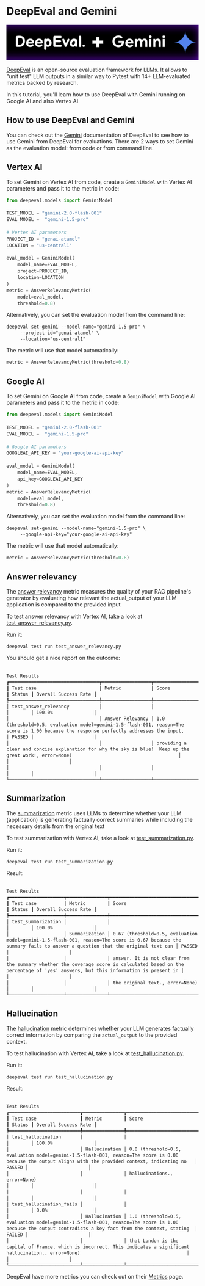 # DeepEval and Gemini

![DeepEval and Gemini](images/deepeval_gemini.png)

[DeepEval](https://docs.confident-ai.com/) is an open-source evaluation framework for LLMs. It allows to "unit test"
LLM outputs in a similar way to Pytest with 14+ LLM-evaluated metrics backed by research.

In this tutorial, you'll learn how to use DeepEval with Gemini running on Google AI and also Vertex AI.

## How to use DeepEval and Gemini

You can check out the [Gemini](https://www.deepeval.com/docs/metrics-introduction#gemini) documentation
of DeepEval to see how to use Gemini from DeepEval for evaluations. There are 2 ways to set Gemini 
as the evaluation model: from code or from command line.

## Vertex AI

To set Gemini on Vertex AI from code, create a `GeminiModel` with Vertex AI parameters and pass it to the metric in code: 

```python
from deepeval.models import GeminiModel

TEST_MODEL = "gemini-2.0-flash-001"
EVAL_MODEL =  "gemini-1.5-pro"

# Vertex AI parameters
PROJECT_ID = "genai-atamel"
LOCATION = "us-central1"

eval_model = GeminiModel(
    model_name=EVAL_MODEL,
    project=PROJECT_ID,
    location=LOCATION
)
metric = AnswerRelevancyMetric(
    model=eval_model,
    threshold=0.8)
```

Alternatively, you can set the evaluation model from the command line:

```console
deepeval set-gemini --model-name="gemini-1.5-pro" \
     --project-id="genai-atamel" \
     --location="us-central1"
```

The metric will use that model automatically:
```python
metric = AnswerRelevancyMetric(threshold=0.8)
```

## Google AI

To set Gemini on Google AI from code, create a `GeminiModel` with Google AI parameters and pass it to the metric in code: 

```python
from deepeval.models import GeminiModel

TEST_MODEL = "gemini-2.0-flash-001"
EVAL_MODEL =  "gemini-1.5-pro"

# Google AI parameters
GOOGLEAI_API_KEY = "your-google-ai-api-key"

eval_model = GeminiModel(
    model_name=EVAL_MODEL,
    api_key=GOOGLEAI_API_KEY
)
metric = AnswerRelevancyMetric(
    model=eval_model,
    threshold=0.8)
```

Alternatively, you can set the evaluation model from the command line:

```console
deepeval set-gemini --model-name="gemini-1.5-pro" \
     --google-api-key="your-google-ai-api-key"
```

The metric will use that model automatically:
```python
metric = AnswerRelevancyMetric(threshold=0.8)
```

## Answer relevancy

The [answer relevancy](https://docs.confident-ai.com/docs/metrics-answer-relevancy) metric measures the quality of your
RAG pipeline's generator by evaluating how relevant the actual_output of your LLM application is compared to the provided
input

To test answer relevancy with Vertex AI, take a look at [test_answer_relevancy.py](./test_answer_relevancy.py).

Run it:

```shell
deepeval test run test_answer_relevancy.py
```

You should get a nice report on the outcome:

```shell
                                                                                                             Test Results
┏━━━━━━━━━━━━━━━━━━━━━━━━━━━━━━━━━┳━━━━━━━━━━━━━━━━━━┳━━━━━━━━━━━━━━━━━━━━━━━━━━━━━━━━━━━━━━━━━━━━━━━━━━━━━━━━━━━━━━━━━━━━━━━━━━━━━━━━━━━━━━━━━━━━━━━━━━━━━━━━━━━━━━━━━━━━━━━━━━━━━━━━━━━━━━━━━━━━━━━━┳━━━━━━━━┳━━━━━━━━━━━━━━━━━━━━━━┓
┃ Test case                       ┃ Metric           ┃ Score                                                                                                                                          ┃ Status ┃ Overall Success Rate ┃
┡━━━━━━━━━━━━━━━━━━━━━━━━━━━━━━━━━╇━━━━━━━━━━━━━━━━━━╇━━━━━━━━━━━━━━━━━━━━━━━━━━━━━━━━━━━━━━━━━━━━━━━━━━━━━━━━━━━━━━━━━━━━━━━━━━━━━━━━━━━━━━━━━━━━━━━━━━━━━━━━━━━━━━━━━━━━━━━━━━━━━━━━━━━━━━━━━━━━━━━━╇━━━━━━━━╇━━━━━━━━━━━━━━━━━━━━━━┩
│ test_answer_relevancy           │                  │                                                                                                                                                │        │ 100.0%               │
│                                 │ Answer Relevancy │ 1.0 (threshold=0.5, evaluation model=gemini-1.5-flash-001, reason=The score is 1.00 because the response perfectly addresses the input,        │ PASSED │                      │
│                                 │                  │ providing a clear and concise explanation for why the sky is blue!  Keep up the great work!, error=None)                                       │        │                      │
│                                 │                  │                                                                                                                                                │        │                      │
└─────────────────────────────────┴──────────────────┴────────────────────────────────────────────────────────────────────────────────────────────────────────────────────────────────────────────────┴────────┴──────────────────────┘
```

## Summarization

The [summarization](https://docs.confident-ai.com/docs/metrics-summarization) metric uses LLMs to determine whether your
LLM (application) is generating factually correct summaries while including the necessary details from the original text

To test summarization with Vertex AI, take a look at [test_summarization.py](./test_summarization.py).

Run it:

```shell
deepeval test run test_summarization.py
```

Result:

```shell
                                                                                                             Test Results
┏━━━━━━━━━━━━━━━━━━━━┳━━━━━━━━━━━━━━━┳━━━━━━━━━━━━━━━━━━━━━━━━━━━━━━━━━━━━━━━━━━━━━━━━━━━━━━━━━━━━━━━━━━━━━━━━━━━━━━━━━━━━━━━━━━━━━━━━━━━━━━━━━━━━━━━━━━━━━━━━━━━━━━━━━━━━━━━━━━━━━━━━━━━━━━━━━━━━━━━━┳━━━━━━━━┳━━━━━━━━━━━━━━━━━━━━━━┓
┃ Test case          ┃ Metric        ┃ Score                                                                                                                                                          ┃ Status ┃ Overall Success Rate ┃
┡━━━━━━━━━━━━━━━━━━━━╇━━━━━━━━━━━━━━━╇━━━━━━━━━━━━━━━━━━━━━━━━━━━━━━━━━━━━━━━━━━━━━━━━━━━━━━━━━━━━━━━━━━━━━━━━━━━━━━━━━━━━━━━━━━━━━━━━━━━━━━━━━━━━━━━━━━━━━━━━━━━━━━━━━━━━━━━━━━━━━━━━━━━━━━━━━━━━━━━━╇━━━━━━━━╇━━━━━━━━━━━━━━━━━━━━━━┩
│ test_summarization │               │                                                                                                                                                                │        │ 100.0%               │
│                    │ Summarization │ 0.67 (threshold=0.5, evaluation model=gemini-1.5-flash-001, reason=The score is 0.67 because the summary fails to answer a question that the original text can │ PASSED │                      │
│                    │               │ answer. It is not clear from the summary whether the coverage score is calculated based on the percentage of 'yes' answers, but this information is present in │        │                      │
│                    │               │ the original text., error=None)                                                                                                                                │        │                      │
└────────────────────┴───────────────┴────────────────────────────────────────────────────────────────────────────────────────────────────────────────────────────────────────────────────────────────┴────────┴──────────────────────┘
```

## Hallucination

The [hallucination](https://docs.confident-ai.com/docs/metrics-hallucination) metric determines whether your LLM generates
factually correct information by comparing the `actual_output` to the provided context.

To test hallucination with Vertex AI, take a look at [test_hallucination.py](./test_hallucination.py).

Run it:

```shell
deepeval test run test_hallucination.py
```

Result:

```shell
                                                                                                             Test Results
┏━━━━━━━━━━━━━━━━━━━━━━━━━━┳━━━━━━━━━━━━━━━┳━━━━━━━━━━━━━━━━━━━━━━━━━━━━━━━━━━━━━━━━━━━━━━━━━━━━━━━━━━━━━━━━━━━━━━━━━━━━━━━━━━━━━━━━━━━━━━━━━━━━━━━━━━━━━━━━━━━━━━━━━━━━━━━━━━━━━━━━━━━━━━━━━━━━━━━━━━┳━━━━━━━━┳━━━━━━━━━━━━━━━━━━━━━━┓
┃ Test case                ┃ Metric        ┃ Score                                                                                                                                                    ┃ Status ┃ Overall Success Rate ┃
┡━━━━━━━━━━━━━━━━━━━━━━━━━━╇━━━━━━━━━━━━━━━╇━━━━━━━━━━━━━━━━━━━━━━━━━━━━━━━━━━━━━━━━━━━━━━━━━━━━━━━━━━━━━━━━━━━━━━━━━━━━━━━━━━━━━━━━━━━━━━━━━━━━━━━━━━━━━━━━━━━━━━━━━━━━━━━━━━━━━━━━━━━━━━━━━━━━━━━━━━╇━━━━━━━━╇━━━━━━━━━━━━━━━━━━━━━━┩
│ test_hallucination       │               │                                                                                                                                                          │        │ 100.0%               │
│                          │ Hallucination │ 0.0 (threshold=0.5, evaluation model=gemini-1.5-flash-001, reason=The score is 0.00 because the output aligns with the provided context, indicating no   │ PASSED │                      │
│                          │               │ hallucinations., error=None)                                                                                                                             │        │                      │
│                          │               │                                                                                                                                                          │        │                      │
│ test_hallucination_fails │               │                                                                                                                                                          │        │ 0.0%                 │
│                          │ Hallucination │ 1.0 (threshold=0.5, evaluation model=gemini-1.5-flash-001, reason=The score is 1.00 because the output contradicts a key fact from the context, stating  │ FAILED │                      │
│                          │               │ that London is the capital of France, which is incorrect. This indicates a significant hallucination., error=None)                                       │        │                      │
└──────────────────────────┴───────────────┴──────────────────────────────────────────────────────────────────────────────────────────────────────────────────────────────────────────────────────────┴────────┴──────────────────────┘
```

DeepEval have more metrics you can check out on their [Metrics](https://docs.confident-ai.com/docs/metrics-introduction)
page.
